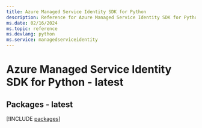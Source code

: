 ```yaml
---
title: Azure Managed Service Identity SDK for Python
description: Reference for Azure Managed Service Identity SDK for Python
ms.date: 02/16/2024
ms.topic: reference
ms.devlang: python
ms.service: managedserviceidentity
---
```

# Azure Managed Service Identity SDK for Python - latest
## Packages - latest
[!INCLUDE [packages](managed-service-identity-index.md)]
